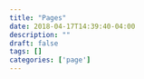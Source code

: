 ```yaml
---
title: "Pages"
date: 2018-04-17T14:39:40-04:00
description: ""
draft: false
tags: []
categories: ['page']
---
```

